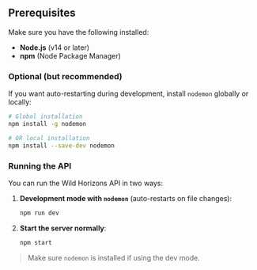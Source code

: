 ## Prerequisites

Make sure you have the following installed:

- **Node.js** (v14 or later)
- **npm** (Node Package Manager)

### Optional (but recommended)

If you want auto-restarting during development, install `nodemon` globally or locally:

```bash
# Global installation 
npm install -g nodemon

# OR local installation 
npm install --save-dev nodemon
```

### Running the API

You can run the Wild Horizons API in two ways:

1. **Development mode with `nodemon`** (auto-restarts on file changes):
   ```bash
   npm run dev
   ```

2. **Start the server normally**:
   ```bash
   npm start
   ```

> Make sure `nodemon` is installed if using the dev mode.